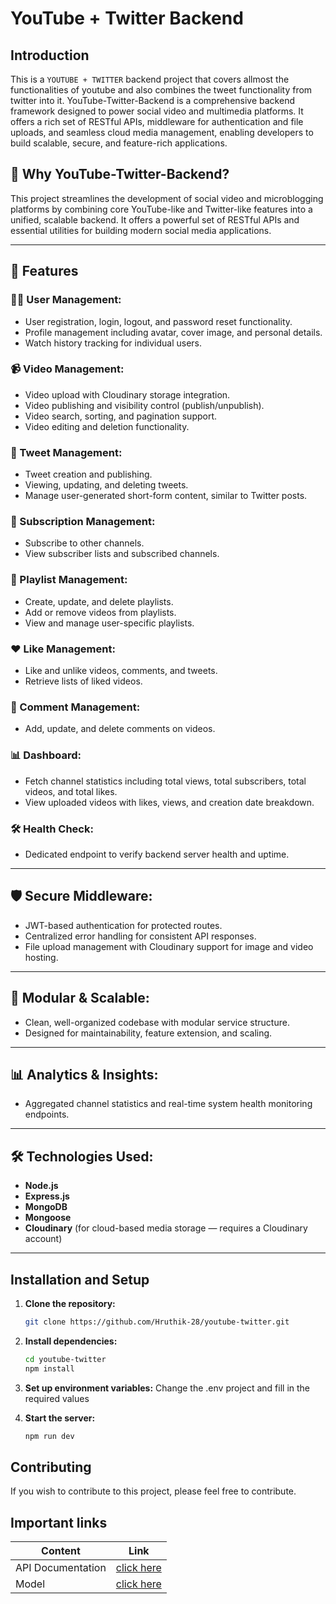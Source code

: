 # YouTube + Twitter Backend 

## Introduction

This is a ``YOUTUBE + TWITTER`` backend project that covers allmost the functionalities of youtube 
and also combines the tweet functionality from twitter into it. 
YouTube-Twitter-Backend is a comprehensive backend framework designed to power social video and
multimedia platforms. It offers a rich set of RESTful APIs, middleware for authentication and file uploads,
and seamless cloud media management, enabling developers to build scalable, secure, and feature-rich
applications.

## 📌 Why YouTube-Twitter-Backend?

This project streamlines the development of social video and microblogging platforms by combining core YouTube-like and Twitter-like features into a unified, scalable backend. It offers a powerful set of RESTful APIs and essential utilities for building modern social media applications.

---

## 🚀 Features

### 🧑‍💻 User Management:
- User registration, login, logout, and password reset functionality.
- Profile management including avatar, cover image, and personal details.
- Watch history tracking for individual users.

### 📹 Video Management:
- Video upload with Cloudinary storage integration.
- Video publishing and visibility control (publish/unpublish).
- Video search, sorting, and pagination support.
- Video editing and deletion functionality.

### 📝 Tweet Management:
- Tweet creation and publishing.
- Viewing, updating, and deleting tweets.
- Manage user-generated short-form content, similar to Twitter posts.

### 📌 Subscription Management:
- Subscribe to other channels.
- View subscriber lists and subscribed channels.

### 🎵 Playlist Management:
- Create, update, and delete playlists.
- Add or remove videos from playlists.
- View and manage user-specific playlists.

### ❤️ Like Management:
- Like and unlike videos, comments, and tweets.
- Retrieve lists of liked videos.

### 💬 Comment Management:
- Add, update, and delete comments on videos.

### 📊 Dashboard:
- Fetch channel statistics including total views, total subscribers, total videos, and total likes.
- View uploaded videos with likes, views, and creation date breakdown.

### 🛠️ Health Check:
- Dedicated endpoint to verify backend server health and uptime.

---

## 🛡️ Secure Middleware:
- JWT-based authentication for protected routes.
- Centralized error handling for consistent API responses.
- File upload management with Cloudinary support for image and video hosting.

---

## 🧱 Modular & Scalable:
- Clean, well-organized codebase with modular service structure.
- Designed for maintainability, feature extension, and scaling.

---

## 📊 Analytics & Insights:
- Aggregated channel statistics and real-time system health monitoring endpoints.

---

## 🛠️ Technologies Used:

- **Node.js**
- **Express.js**
- **MongoDB**
- **Mongoose**
- **Cloudinary** (for cloud-based media storage — requires a Cloudinary account)

---

## Installation and Setup

1. **Clone the repository:**

    ```bash
    git clone https://github.com/Hruthik-28/youtube-twitter.git
    ```

2. **Install dependencies:**

    ```bash
    cd youtube-twitter
    npm install
    ```

3. **Set up environment variables:**
    Change the .env project and fill in the required values 

4. **Start the server:**

    ```bash
    npm run dev
    ```

## Contributing

If you wish to contribute to this project, please feel free to contribute.

## Important links

| Content            | Link                                                                        |
| -------------------| ----------------------------------------------------------------------------|
| API Documentation  | [click here]()    |
| Model              | [click here ](https://app.eraser.io/workspace/YtPqZ1VogxGy1jzIDkzj)         |


